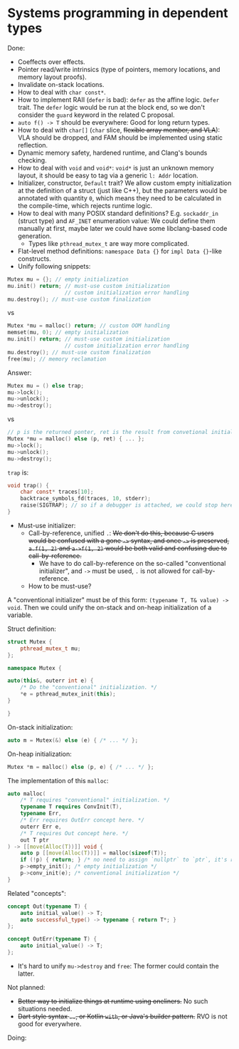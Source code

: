# Systems programming in dependent types

Done:

* Coeffects over effects.
* Pointer read/write intrinsics (type of pointers, memory locations, and memory layout proofs).
* Invalidate on-stack locations.
* How to deal with `char const*`.
* How to implement RAII (`defer` is bad): `defer` as the affine logic. `Defer` trait. The `defer` logic would be run at
  the block end, so we don't consider the `guard` keyword in the related C proposal.
* `auto f() -> T` should be everywhere: Good for long return types.
* How to deal with `char[]` (`char` slice, ~~flexible array member, and VLA~~): VLA should be dropped, and FAM should be
  implemented using static reflection.
* Dynamic memory safety, hardened runtime, and Clang's bounds checking.
* How to deal with `void` and `void*`: `void*` is just an unknown memory layout, it should be easy to tag via a generic
  `l: Addr` location.
* Initializer, constructor, `Default` trait? We allow custom empty initialization at the definition of a struct (just
  like C++), but the parameters would be annotated with quantity `0`, which means they need to be calculated in the
  compile-time, which rejects runtime logic.
* How to deal with many POSIX standard definitions? E.g. `sockaddr_in` (struct type) and `AF_INET` enumeration value: We
  could define them manually at first, maybe later we could have some libclang-based code generation.
    * Types like `pthread_mutex_t` are way more complicated.
* Flat-level method definitions: `namespace Data {}` for `impl Data {}`-like constructs.
* Unify following snippets:

```c
Mutex mu = {}; // empty initialization
mu.init() return; // must-use custom initialization
                  // custom initialization error handling
mu.destroy(); // must-use custom finalization
```

vs

```c
Mutex *mu = malloc() return; // custom OOM handling
memset(mu, 0); // empty initialization
mu.init() return; // must-use custom initialization
                  // custom initialization error handling
mu.destroy(); // must-use custom finalization
free(mu); // memory reclamation
```

Answer:

```c
Mutex mu = () else trap;
mu->lock();
mu->unlock();
mu->destroy();
```

vs

```c
// p is the returned ponter, ret is the result from convetional initializer.
Mutex *mu = malloc() else (p, ret) { ... };
mu->lock();
mu->unlock();
mu->destroy();
```

`trap` is:

```c
void trap() {
    char const* traces[10];
    backtrace_symbols_fd(traces, 10, stderr);
    raise(SIGTRAP); // so if a debugger is attached, we could stop here.
}
```

* Must-use initializer:
    * Call-by-reference, unified `.`: ~~We don't do this, because C users would be confused with a gone `->` syntax, and
      once `->` is preserved, `a.f(1, 2)` and `a->f(1, 2)` would be both valid and confusing due to call-by-reference.~~
        * We have to do call-by-reference on the so-called "conventional initializer", and `->` must be used, `.` is not
          allowed for call-by-reference.
    * How to be must-use?

A "conventional initializer" must be of this form: `(typename T, T& value) -> void`. Then we could unify the on-stack
and on-heap initialization of a variable.

Struct definition:

```cpp
struct Mutex {
    pthread_mutex_t mu;
};

namespace Mutex {

auto(this&, outerr int e) {
    /* Do the "conventional" initialization. */
    *e = pthread_mutex_init(this);
}

}
```

On-stack initialization:

```cpp
auto m = Mutex(&) else (e) { /* ... */ };
```

On-heap initialization:

```cpp
Mutex *m = malloc() else (p, e) { /* ... */ };
```

The implementation of this `malloc`:

```cpp
auto malloc(
    /* T requires "conventional" initialization. */
    typename T requires ConvInit(T),
    typename Err,
    /* Err requires OutErr concept here. */
    outerr Err e,
    /* T requires Out concept here. */
    out T ptr
) -> [[move(Alloc(T))]] void {
    auto p [[move(Alloc(T))]] = malloc(sizeof(T));
    if (!p) { return; } /* no need to assign `nullptr` to `ptr`, it's required in `Out`, like `OutErr` */
    p->empty_init(); /* empty initialization */
    p->conv_init(e); /* conventional initialization */
}
```

Related "concepts":

```cpp
concept Out(typename T) {
    auto initial_value() -> T;
    auto successful_type() -> typename { return T*; }
};

concept OutErr(typename T) {
    auto initial_value() -> T;
};
```

* It's hard to unify `mu->destroy` and `free`: The former could contain the latter.

Not planned:

* ~~Better way to initialize things at runtime using oneliners.~~ No such situations needed.
* ~~Dart style syntax `..`, or Kotlin `with`, or Java's builder pattern.~~ RVO is not good for everywhere.

Doing:
